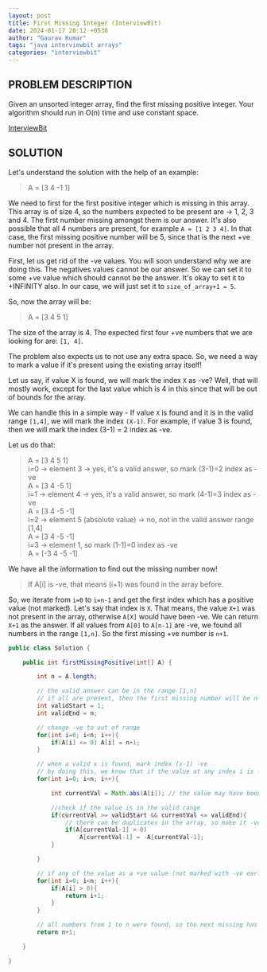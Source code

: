 ```yaml
---
layout: post
title: First Missing Integer (InterviewBit)
date: 2024-01-17 20:12 +0530
author: "Gaurav Kumar"
tags: "java interviewbit arrays"
categories: "interviewbit"
---
```


## PROBLEM DESCRIPTION

Given an unsorted integer array, find the first missing positive integer.
Your algorithm should run in O(n) time and use constant space.

[InterviewBit](https://www.interviewbit.com/problems/first-missing-integer/)

## SOLUTION

Let's understand the solution with the help of an example:

> A = [3 4 -1 1]

We need to first for the first positive integer which is missing in this array. This array is of size 4, so the numbers expected to be present are -> 1, 2, 3 and 4. The first number missing amongst them is our answer. It's also possible that all 4 numbers are present, for example `A = [1 2 3 4]`. In that case, the first missing positive number will be 5, since that is the next +ve number not present in the array.

First, let us get rid of the -ve values. You will soon understand why we are doing this. The negatives values cannot be our answer. So we can set it to some +ve value which should cannot be the answer. It's okay to set it to +INFINITY also. In our case, we will just set it to `size_of_array+1 = 5`.

So, now the array will be:

> A = [3 4 5 1]

The size of the array is 4. The expected first four +ve numbers that we are looking for are: `[1, 4]`.

The problem also expects us to not use any extra space. So, we need a way to mark a value if it's present using the existing array itself!

Let us say, if value X is found, we will mark the index `X` as -ve? Well, that will mostly work, except for the last value which is 4 in this since that will be out of bounds for the array.

We can handle this in a simple way - If value `X` is found and it is in the valid range `[1,4]`, we will mark the index `(X-1)`. For example, if value 3 is found, then we will mark the index (3-1) = 2 index as -ve.

Let us do that:

> A = [3 4 5 1]  
> i=0 -> element 3 -> yes, it's a valid answer, so mark (3-1)=2 index as -ve  
> A = [3 4 -5 1]  
> i=1 -> element 4 -> yes, it's a valid answer, so mark (4-1)=3 index as -ve  
> A = [3 4 -5 -1]  
> i=2 -> element 5 (absolute value) -> no, not in the valid answer range [1,4]  
> A = [3 4 -5 -1]  
> i=3 -> element 1, so mark (1-1)=0 index as -ve  
> A = [-3 4 -5 -1]

We have all the information to find out the missing number now!

> If A[i] is -ve, that means (i+1) was found in the array before.

So, we iterate from `i=0` to `i=n-1` and get the first index which has a positive value (not marked). Let's say that index is `X`. That means, the value `X+1` was not present in the array, otherwise `A[X]` would have been -ve. We can return `X+1` as the answer. If all values from `A[0]` to `A[n-1]` are -ve, we found all numbers in the range `[1,n]`. So the first missing +ve number is `n+1`.

```java
public class Solution {

    public int firstMissingPositive(int[] A) {

        int n = A.length;

        // the valid answer can be in the range [1,n]
        // if all are present, then the first missing number will be n+1
        int validStart = 1;
        int validEnd = n;

        // change -ve to out of range
        for(int i=0; i<n; i++){
            if(A[i] <= 0) A[i] = n+1;
        }

        // when a valid x is found, mark index (x-1) -ve
        // by doing this, we know that if the value at any index i is -ve, then i+1 must be present in the array
        for(int i=0; i<n; i++){

            int currentVal = Math.abs(A[i]); // the value may have been already set to -ve earlier, so take absolute first

            //check if the value is in the valid range
            if(currentVal >= validStart && currentVal <= validEnd){
                // there can be duplicates in the array, so make it -ve only if it was +ve earlier
                if(A[currentVal-1] > 0)
                    A[currentVal-1] = -A[currentVal-1];
            }

        }

        // if any of the value as a +ve value (not marked with -ve earlier), we can say that (i+1) is the first missing number
        for(int i=0; i<n; i++){
            if(A[i] > 0){
                return i+1;
            }
        }

        // all numbers from 1 to n were found, so the next missing has to be n+1;
        return n+1;

    }

}
```
